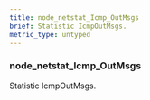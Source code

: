 ```yaml
---
title: node_netstat_Icmp_OutMsgs
brief: Statistic IcmpOutMsgs.
metric_type: untyped
---
```

### node_netstat_Icmp_OutMsgs

Statistic IcmpOutMsgs.